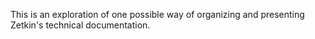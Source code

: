 This is an exploration of one possible way of organizing and presenting Zetkin's
technical documentation.
